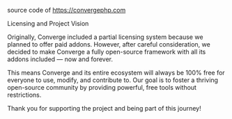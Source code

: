 source code of https://convergephp.com 

Licensing and Project Vision

Originally, Converge included a partial licensing system because we planned to offer paid addons. However, after careful consideration, we decided to make Converge a fully open-source framework with all its addons included — now and forever.

This means Converge and its entire ecosystem will always be 100% free for everyone to use, modify, and contribute to. Our goal is to foster a thriving open-source community by providing powerful, free tools without restrictions.

Thank you for supporting the project and being part of this journey!
